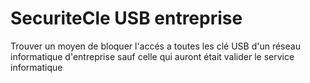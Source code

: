 # SecuriteCle USB entreprise
Trouver un moyen de bloquer l'accés a toutes les clé USB d'un réseau informatique d'entreprise  sauf celle qui auront était valider le service informatique
